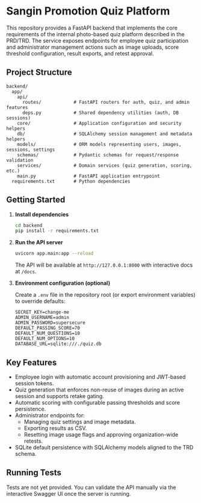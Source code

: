 # Sangin Promotion Quiz Platform

This repository provides a FastAPI backend that implements the core requirements of the internal photo-based quiz platform described in the PRD/TRD. The service exposes endpoints for employee quiz participation and administrator management actions such as image uploads, score threshold configuration, result exports, and retest approval.

## Project Structure

```
backend/
  app/
    api/
      routes/            # FastAPI routers for auth, quiz, and admin features
      deps.py            # Shared dependency utilities (auth, DB sessions)
    core/                # Application configuration and security helpers
    db/                  # SQLAlchemy session management and metadata helpers
    models/              # ORM models representing users, images, sessions, settings
    schemas/             # Pydantic schemas for request/response validation
    services/            # Domain services (quiz generation, scoring, etc.)
    main.py              # FastAPI application entrypoint
  requirements.txt       # Python dependencies
```

## Getting Started

1. **Install dependencies**

   ```bash
   cd backend
   pip install -r requirements.txt
   ```

2. **Run the API server**

   ```bash
   uvicorn app.main:app --reload
   ```

   The API will be available at `http://127.0.0.1:8000` with interactive docs at `/docs`.

3. **Environment configuration (optional)**

   Create a `.env` file in the repository root (or export environment variables) to override defaults:

   ```env
   SECRET_KEY=change-me
   ADMIN_USERNAME=admin
   ADMIN_PASSWORD=supersecure
   DEFAULT_PASSING_SCORE=70
   DEFAULT_NUM_QUESTIONS=10
   DEFAULT_NUM_OPTIONS=10
   DATABASE_URL=sqlite:///./quiz.db
   ```

## Key Features

- Employee login with automatic account provisioning and JWT-based session tokens.
- Quiz generation that enforces non-reuse of images during an active session and supports retake gating.
- Automatic scoring with configurable passing thresholds and score persistence.
- Administrator endpoints for:
  - Managing quiz settings and image metadata.
  - Exporting results as CSV.
  - Resetting image usage flags and approving organization-wide retests.
- SQLite default persistence with SQLAlchemy models aligned to the TRD schema.

## Running Tests

Tests are not yet provided. You can validate the API manually via the interactive Swagger UI once the server is running.
